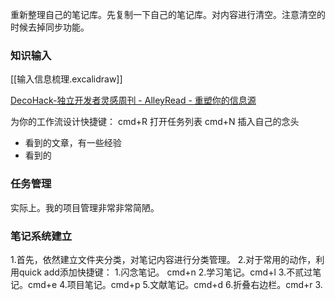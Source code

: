 
重新整理自己的笔记库。先复制一下自己的笔记库。对内容进行清空。注意清空的时候去掉同步功能。



### 知识输入
[[输入信息梳理.excalidraw]]

[DecoHack-独立开发者灵感周刊 - AlleyRead - 重塑你的信息源](https://alleyread.com/detail/decohack)

为你的工作流设计快捷键：
cmd+R 打开任务列表
cmd+N 插入自己的念头


- 看到的文章，有一些经验
- 看到的

### 任务管理
实际上。我的项目管理非常非常简陋。


### 笔记系统建立

1.首先，依然建立文件夹分类，对笔记内容进行分类管理。
2.对于常用的动作，利用quick add添加快捷键：
	1.闪念笔记。 cmd+n
	2.学习笔记。cmd+l
	3.不贰过笔记。cmd+e
	4.项目笔记。cmd+p
	5.文献笔记。cmd+d
	6.折叠右边栏。cmd+r
3.